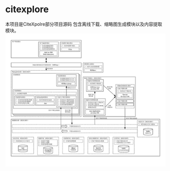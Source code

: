 # citexplore
本项目是CiteXpolre部分项目源码
包含离线下载、缩略图生成模块以及内容提取模块。
![Image text](https://github.com/zhusichuang/backup/blob/035c810de024af83838c623d2440d61a68379cc1/citexpolre%E7%B3%BB%E7%BB%9F%E5%9B%BE/%E7%B3%BB%E7%BB%9F%E6%9E%B6%E6%9E%84%E5%9B%BE.jpg)